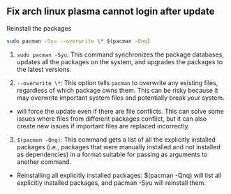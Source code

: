 ## Fix arch linux plasma cannot login after update


Reinstall the packages
```sh
sudo pacman -Syu --overwrite \* $(pacman -Qnq)
```

1. `sudo pacman -Syu`: This command synchronizes the package databases, updates all the packages on the system, and upgrades the packages to the latest versions.

2. `--overwrite \*`: This option tells `pacman` to overwrite any existing files, regardless of which package owns them. This can be risky because it may overwrite important system files and potentially break your system.
- will force the update even if there are file conflicts. This can solve some issues where files from different packages conflict, but it can also create new issues if important files are replaced incorrectly.

3. `$(pacman -Qnq)`: This command gets a list of all the explicitly installed packages (i.e., packages that were manually installed and not installed as dependencies) in a format suitable for passing as arguments to another command.
- Reinstalling all explicitly installed packages: $(pacman -Qnq) will list all explicitly installed packages, and pacman -Syu will reinstall them.